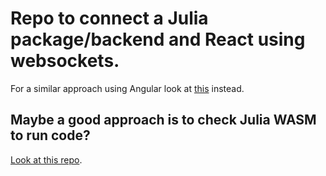# Repo to connect a Julia package/backend and React using websockets.

For a similar approach using Angular look at [this](https://github.com/abhishalya/DiffEqOnlineServer/tree/upd_julia) instead.

## Maybe a good approach is to check Julia WASM to run code?
[Look at this repo](https://github.com/Keno/julia-wasm).
